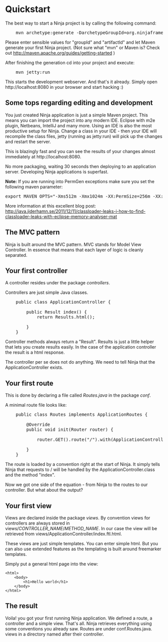 Quickstart
==========

The best way to start a Ninja project is by calling the following command:

<pre class="prettyprint">
    mvn archetype:generate -DarchetypeGroupId=org.ninjaframework -DarchetypeArtifactId=ninja-core-demo-archetype
</pre>

Please enter sensible values for "groupId" and "artifactId" and let Maven generate your first Ninja project.
(Not sure what "mvn" or Maven is? Check out http://maven.apache.org/guides/getting-started )

After finishing the generation cd into your project and execute:

<pre class="prettyprint">
    mvn jetty:run
</pre>

This starts the development webserver. And that's it already. Simply open http://localhost:8080 in your browser and start hacking :)


Some tops regarding editing and development
-------------------------------------------

You just created Ninja application is just a simple Maven project. This means you can import the project into
any modern IDE. Eclipse with m2e plugin, Netbeans, IntelliJ and many more. Using an IDE is also the most
productive setup for Ninja. Change a class in your IDE - then your IDE will recompile the class files, 
jetty (running as jetty:run) will pick up the changes and restart the server.

This is blazingly fast and you can see the results of your changes almost immediately at http://localhost:8080.

No more packaging, waiting 30 seconds then deploying to an application server. 
Developing Ninja applications is superfast.

__Note:__ If you are running into PermGen exceptions make sure you set the following maven parameter:

<pre>
export MAVEN_OPTS="-Xms512m -Xmx1024m -XX:PermSize=256m -XX:MaxPermSize=512m -XX:+UseConcMarkSweepGC -XX:+CMSClassUnloadingEnabled"
</pre>

More information at this excellent blog post: http://java.jiderhamn.se/2011/12/11/classloader-leaks-i-how-to-find-classloader-leaks-with-eclipse-memory-analyser-mat



The MVC pattern
---------------

Ninja is built around the MVC pattern. MVC stands for Model View Controller. In
essence that means that each layer of logic is cleanly separated.

Your first controller
---------------------

A controller resides under the package *controllers*.

Controllers are just simple Java classes. 

<pre class="prettyprint">
    public class ApplicationController {       
    
        public Result index() {
            return Results.html();
    
        }
    }
</pre>

Controller methods always return a "Result". Results is just a little helper that lets you create
results easily. In the case of the application controller the result is a html response.

The controller per se does not do anything. We need to tell Ninja that the ApplicationController exists.


Your first route
----------------

This is done by declaring a file called *Routes.java* in the package *conf*.

A minimal route file looks like:

<pre class="prettyprint">
    public class Routes implements ApplicationRoutes {
  
        @Override
        public void init(Router router) {
        
            router.GET().route("/").with(ApplicationController.class, "index");
        
        }
    }
</pre>
    
The route is loaded by a convention right at the start of Ninja. It simply tells Ninja that requests to /
will be handled by the ApplicationController.class and the method "index".

Now we got one side of the equation - from Ninja to the routes to our controller. But what about the output?


Your first view
---------------

Views are declared inside the package *views*. By convention views for controllers are always stored in
views/*CONTROLLER_NAME*/*METHOD_NAME*. In our case the view will be retrieved from views/ApplicationController/index.ftl.html.

These views are just simple templates. You can enter simple html. But you can also use extended features as the templating
is built around freemarker templates.

Simply put a general html page into the view:



    <html>
        <body>
            <h1>Hello world</h1>
        </body>
    </html>    


The result
----------
Voila! you got your first running Ninja application. We defined a route, a controller and a simple view. That's all. Ninja
retrieves everything using some conventions you already saw. Routes are under conf.Routes.java. views in a directory
named after their controller. 





